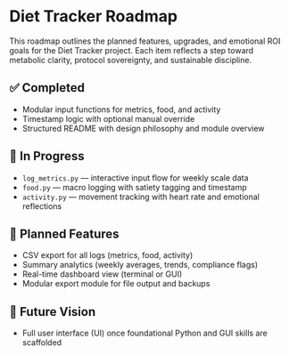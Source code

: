 # Diet Tracker Roadmap

This roadmap outlines the planned features, upgrades, and emotional ROI goals for the Diet Tracker project. Each item reflects a step toward metabolic clarity, protocol sovereignty, and sustainable discipline.

## ✅ Completed

- Modular input functions for metrics, food, and activity
- Timestamp logic with optional manual override
- Structured README with design philosophy and module overview

## 🔧 In Progress

- `log_metrics.py` — interactive input flow for weekly scale data
- `food.py` — macro logging with satiety tagging and timestamp
- `activity.py` — movement tracking with heart rate and emotional reflections

## 🧠 Planned Features

- CSV export for all logs (metrics, food, activity)
- Summary analytics (weekly averages, trends, compliance flags)
- Real-time dashboard view (terminal or GUI)
- Modular export module for file output and backups

## 🌱 Future Vision

- Full user interface (UI) once foundational Python and GUI skills are scaffolded
